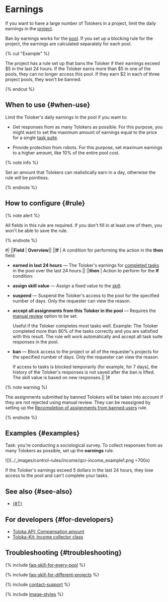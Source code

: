 # Earnings

If you want to have a large number of Tolokers in a project, limit the daily earnings in the [project](../../glossary.md#project).

Ban by earnings works for the [pool](../../glossary.md#pool). If you set up a blocking rule for the project, the earnings are calculated separately for each pool.

{% cut "Example" %}

The project has a rule set up that bans the Toloker if their earnings exceed $5 in the last 24 hours. If the Toloker earns more than $5 in one of the pools, they can no longer access this pool. If they earn $2 in each of three project pools, they won't be banned.

{% endcut %}

## When to use {#when-use}

Limit the Toloker's daily earnings in the pool if you want to:

- Get responses from as many Tolokers as possible. For this purpose, you might want to set the maximum amount of earnings equal to the price for a single [task suite](../../glossary.md#task-suite).

- Provide protection from robots. For this purpose, set maximum earnings to a higher amount, like 10% of the entire pool cost.

{% note info %}

Set an amount that Tolokers can realistically earn in a day, otherwise the rule will be pointless.

{% endnote %}

## How to configure {#rule}

{% note alert %}

All fields in this rule are required. If you don't fill in at least one of them, you won't be able to save the rule.

{% endnote %}

#|
||**Field** | **Overview**||
||**If** | A condition for performing the action in the **then** field:

- **earned in last 24 hours** — The Toloker's earnings for [completed tasks](../../glossary.md#completed-tasks) in the pool over the last 24 hours.||
||**then** | Action to perform for the **If** condition:

- **assign skill value** — Assign a fixed value to the [skill](nav.md).

- **suspend** — Suspend the Toloker's access to the pool for the specified number of days. Only the requester can view the reason.

- **accept all assignments from this Toloker in the pool** — Requires the [manual review](offline-accept.md) option to be set.

    Useful if the Toloker completes most tasks well. Example: The Toloker completed more than 80% of the tasks correctly and you are satisfied with this result. The rule will work automatically and accept all task suite responses in the pool.

- **ban** — Block access to the project or all of the requester's projects for the specified number of days. Only the requester can view the reason.

    If access to tasks is blocked temporarily (for example, for 7 days), the history of the Toloker's responses is not saved after the ban is lifted. The skill value is based on new responses.||
|#

{% note warning %}

The assignments submitted by banned Tolokers will be taken into account if they are not rejected using manual review. They can be reassigned by setting up the [Recompletion of assignments from banned users](restore-task-overlap.md) rule.

{% endnote %}

## Examples {#examples}

Task: you're conducting a sociological survey. To collect responses from as many Tolokers as possible, set up the **earnings** rule.

![](../_images/control-rules/income/qcr-income_example1.png =700x)

If the Toloker's earnings exceed 5 dollars in the last 24 hours, they lose access to the pool and can't complete your tasks.

## See also {#see-also}

- [{#T}](qa-pool-settings.md)

## For developers {#for-developers}

- [Toloka API: Compensation amount](../../api/concepts/earn_limit.md)
- [Toloka-Kit: Income collector class](../../toloka-kit/reference/toloka.client.collectors.Income.md)

## Troubleshooting {#troubleshooting}

{% include [faq-skill-for-every-pool](../_includes/faq/pool-setup/skill-for-every-pool.md) %}

{% include [faq-skill-for-different-projects](../_includes/faq/pool-setup/skill-for-different-projects.md) %}

{% include [contact-support](../_includes/contact-support.md) %}

{% include [image-styles](../../../_includes/image-styles-internal.md) %}